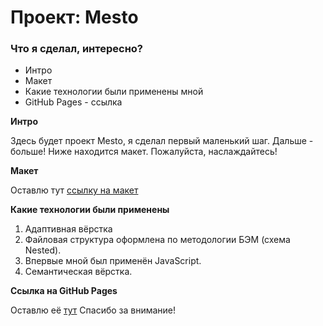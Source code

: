 # Проект: Mesto

### Что я сделал, интересно?

- Интро
- Макет
- Какие технологии были применены мной
- GitHub Pages - ссылка

**Интро**

Здесь будет проект Mesto, я сделал первый маленький шаг.
Дальше - больше!
Ниже находится макет.
Пожалуйста, наслаждайтесь!

**Макет**

Оставлю тут [ссылку на макет](https://www.figma.com/file/2cn9N9jSkmxD84oJik7xL7/JavaScript.-Sprint-4?node-id=28212-155&t=aYz1HWjyyuMscJxA-0)

**Какие технологии были применены**

1. Адаптивная вёрстка
2. Файловая структура оформлена по методологии БЭМ (схема Nested).
3. Впервые мной был применён JavaScript.
4. Семантическая вёрстка.

**Ссылка на GitHub Pages**

Оставлю её [тут](https://druusss.github.io/mesto/index.html)
Спасибо за внимание!
